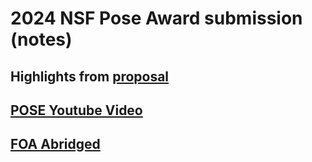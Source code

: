# 2024 NSF Pose Award submission (notes)

## Highlights from [proposal](../2024_NSF_POSE_foa_nsf23556.pdf)

## [POSE Youtube Video ](notes/pose-youtube-video-notes.md)

## [FOA Abridged](./notes/[FOA]FundingOpportunityAnnouncement/pose_foa_abridged.md)

